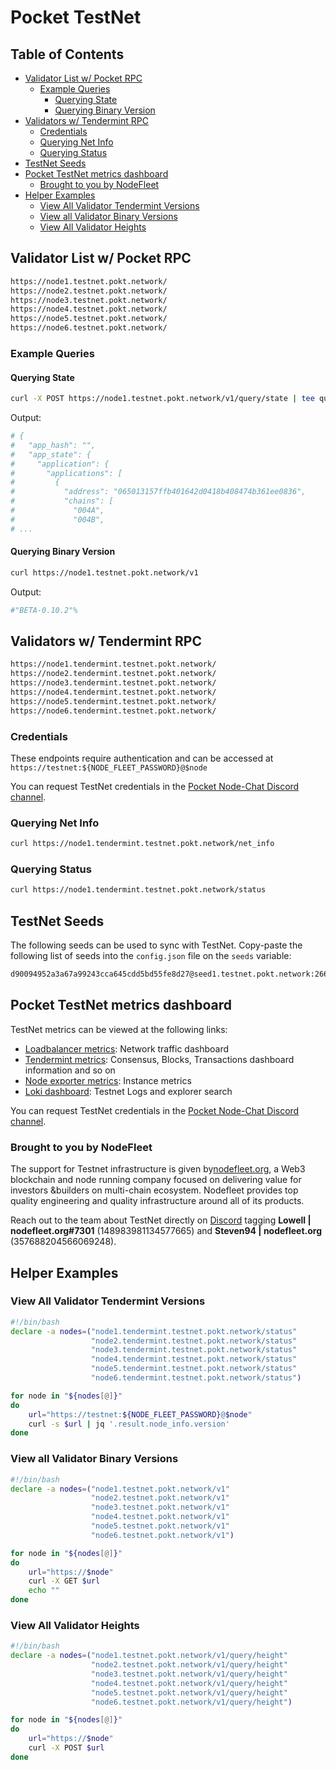 # Pocket TestNet <!-- omit in toc -->

## Table of Contents <!-- omit in toc -->

- [Validator List w/ Pocket RPC](#validator-list-w-pocket-rpc)
  - [Example Queries](#example-queries)
    - [Querying State](#querying-state)
    - [Querying Binary Version](#querying-binary-version)
- [Validators w/ Tendermint RPC](#validators-w-tendermint-rpc)
  - [Credentials](#credentials)
  - [Querying Net Info](#querying-net-info)
  - [Querying Status](#querying-status)
- [TestNet Seeds](#testnet-seeds)
- [Pocket TestNet metrics dashboard](#pocket-testnet-metrics-dashboard)
  - [Brought to you by NodeFleet](#brought-to-you-by-nodefleet)
- [Helper Examples](#helper-examples)
  - [View All Validator Tendermint Versions](#view-all-validator-tendermint-versions)
  - [View all Validator Binary Versions](#view-all-validator-binary-versions)
  - [View All Validator Heights](#view-all-validator-heights)

## Validator List w/ Pocket RPC

```bash
https://node1.testnet.pokt.network/
https://node2.testnet.pokt.network/
https://node3.testnet.pokt.network/
https://node4.testnet.pokt.network/
https://node5.testnet.pokt.network/
https://node6.testnet.pokt.network/
```

### Example Queries

#### Querying State

```bash
curl -X POST https://node1.testnet.pokt.network/v1/query/state | tee query_state.json | jq
```

Output:

```bash
# {
#   "app_hash": "",
#   "app_state": {
#     "application": {
#       "applications": [
#         {
#           "address": "065013157ffb401642d0418b408474b361ee0836",
#           "chains": [
#             "004A",
#             "004B",
# ...
```

#### Querying Binary Version

```bash
curl https://node1.testnet.pokt.network/v1
```

Output:

```bash
#"BETA-0.10.2"%
```

## Validators w/ Tendermint RPC

```bash
https://node1.tendermint.testnet.pokt.network/
https://node2.tendermint.testnet.pokt.network/
https://node3.tendermint.testnet.pokt.network/
https://node4.tendermint.testnet.pokt.network/
https://node5.tendermint.testnet.pokt.network/
https://node6.tendermint.testnet.pokt.network/
```

### Credentials

These endpoints require authentication and can be accessed at `https://testnet:${NODE_FLEET_PASSWORD}@$node`

You can request TestNet credentials in the [Pocket Node-Chat Discord channel](https://discord.com/channels/553741558869131266/564836328202567725).

### Querying Net Info

```bash
curl https://node1.tendermint.testnet.pokt.network/net_info
```

### Querying Status

```bash
curl https://node1.tendermint.testnet.pokt.network/status
```

## TestNet Seeds

The following seeds can be used to sync with TestNet. Copy-paste the following list of seeds into the `config.json` file on the `seeds` variable:

```bash
d90094952a3a67a99243cca645cdd5bd55fe8d27@seed1.testnet.pokt.network:26668, 2a5258dcdbaa5ca6fd882451f5a725587427a793@seed2.testnet.pokt.network:26669, a37baa84a53f2aab1243986c1cd4eff1591e50d0@seed3.testnet.pokt.network:26668, fb18401cf435bd24a2e8bf75ea7041afcf122acf@seed4.testnet.pokt.network:26669
```

## Pocket TestNet metrics dashboard

TestNet metrics can be viewed at the following links:

- [Loadbalancer metrics](https://monitoring.nodefleet.net/d/O23g2BeWk/testnet-loadbalancer-metrics?orgId=4&var-service=testnet1@file&var-entrypoint=All&from=now-3h&to=now&refresh=5m): Network traffic dashboard
- [Tendermint metrics](https://monitoring.nodefleet.net/d/UJyurCTWz/testnet-validators-tendermint-metrics): Consensus, Blocks, Transactions dashboard information and so on
- [Node exporter metrics](https://monitoring.nodefleet.net/d/Gm5yJc94z/testnet-validators-telegraf-metrics): Instance metrics
- [Loki dashboard](https://monitoring.nodefleet.net/d/_j0yAcrVz/testnet-validators-loki): Testnet Logs and explorer search

You can request TestNet credentials in the [Pocket Node-Chat Discord channel](https://discord.com/channels/553741558869131266/564836328202567725).

### Brought to you by NodeFleet

The support for Testnet infrastructure is given by[nodefleet.org](https://nodefleet.org/), a Web3 blockchain and node running company focused on delivering value for investors &builders on multi-chain ecosystem. Nodefleet provides top quality engineering and quality infrastructure around all of its products.

Reach out to the team about TestNet directly on [Discord](https://discord.com/channels/553741558869131266/564836328202567725) tagging **Lowell | nodefleet.org#7301** (148983981134577665) and **Steven94 | nodefleet.org** (357688204566069248).

## Helper Examples

### View All Validator Tendermint Versions

```bash
#!/bin/bash
declare -a nodes=("node1.tendermint.testnet.pokt.network/status"
                  "node2.tendermint.testnet.pokt.network/status"
                  "node3.tendermint.testnet.pokt.network/status"
                  "node4.tendermint.testnet.pokt.network/status"
                  "node5.tendermint.testnet.pokt.network/status"
                  "node6.tendermint.testnet.pokt.network/status")

for node in "${nodes[@]}"
do
    url="https://testnet:${NODE_FLEET_PASSWORD}@$node"
    curl -s $url | jq '.result.node_info.version'
done
```

### View all Validator Binary Versions

```bash
#!/bin/bash
declare -a nodes=("node1.testnet.pokt.network/v1"
                  "node2.testnet.pokt.network/v1"
                  "node3.testnet.pokt.network/v1"
                  "node4.testnet.pokt.network/v1"
                  "node5.testnet.pokt.network/v1"
                  "node6.testnet.pokt.network/v1")

for node in "${nodes[@]}"
do
    url="https://$node"
    curl -X GET $url
    echo ""
done
```

### View All Validator Heights

```bash
#!/bin/bash
declare -a nodes=("node1.testnet.pokt.network/v1/query/height"
                  "node2.testnet.pokt.network/v1/query/height"
                  "node3.testnet.pokt.network/v1/query/height"
                  "node4.testnet.pokt.network/v1/query/height"
                  "node5.testnet.pokt.network/v1/query/height"
                  "node6.testnet.pokt.network/v1/query/height")

for node in "${nodes[@]}"
do
    url="https://$node"
    curl -X POST $url
done
```
